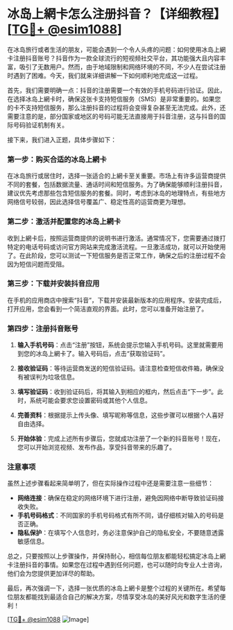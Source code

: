 # 冰岛上網卡怎么注册抖音？【详细教程】[[TG💪+ @esim1088](https://t.me/s/esim1088)]

在冰岛旅行或者生活的朋友，可能会遇到一个令人头疼的问题：如何使用冰岛上網卡注册抖音账号？抖音作为一款全球流行的短视频社交平台，其功能强大且内容丰富，吸引了无数用户。然而，由于地域限制和网络环境的不同，不少人在尝试注册时遇到了困难。今天，我们就来详细讲解一下如何顺利地完成这一过程。

首先，我们需要明确一点：抖音的注册需要一个有效的手机号码进行验证。因此，在选择冰岛上網卡时，确保这张卡支持短信服务（SMS）是非常重要的。如果您的卡不支持短信服务，那么注册抖音的过程将会变得复杂甚至无法完成。此外，还需要注意的是，部分国家或地区的号码可能无法直接用于抖音注册，这与抖音的国际号码验证机制有关。

接下来，我们进入正题，具体步骤如下：

### 第一步：购买合适的冰岛上網卡

在冰岛旅行或居住时，选择一张适合的上網卡至关重要。市场上有许多运营商提供不同的套餐，包括数据流量、通话时间和短信服务。为了确保能够顺利注册抖音，建议优先考虑那些包含短信服务的套餐。同时，考虑到冰岛的地理特点，有些地方网络信号较弱，因此选择信号覆盖广、稳定性高的运营商更为理想。

### 第二步：激活并配置您的冰岛上網卡

收到上網卡后，按照运营商提供的说明书进行激活。通常情况下，您需要通过拨打特定的电话号码或访问官方网站来完成激活流程。一旦激活成功，就可以开始使用了。在此阶段，您可以测试一下短信服务是否正常工作，确保之后的注册过程不会因为短信问题而受阻。

### 第三步：下载并安装抖音应用

在手机的应用商店中搜索“抖音”，下载并安装最新版本的应用程序。安装完成后，打开应用，您会看到一个简洁直观的界面。此时，您可以准备开始注册了。

### 第四步：注册抖音账号

1. **输入手机号码**：点击“注册”按钮，系统会提示您输入手机号码。这里就需要用到您的冰岛上網卡了。输入号码后，点击“获取验证码”。

2. **接收验证码**：等待运营商发送的短信验证码。请注意检查短信收件箱，确保没有被误判为垃圾信息。

3. **填写验证码**：收到验证码后，将其输入到相应的框内，然后点击“下一步”。此时，系统可能会要求您设置密码或其他个人信息。

4. **完善资料**：根据提示上传头像、填写昵称等信息，这些步骤可以根据个人喜好自由选择。

5. **开始体验**：完成上述所有步骤后，您就成功注册了一个新的抖音账号！现在，您可以开始浏览视频、发布作品，享受抖音带来的乐趣了。

### 注意事项

虽然上述步骤看起来简单明了，但在实际操作过程中还是需要注意一些细节：

- **网络连接**：确保在稳定的网络环境下进行注册，避免因网络中断导致验证码接收失败。
- **手机号码格式**：不同国家的手机号码格式有所不同，请仔细核对输入的号码是否正确。
- **隐私保护**：在填写个人信息时，务必注意保护自己的隐私安全，不要随意透露敏感信息。

总之，只要按照以上步骤操作，并保持耐心，相信每位朋友都能轻松搞定冰岛上網卡注册抖音的事情。如果您在过程中遇到任何问题，也可以随时向专业人士咨询，他们会为您提供更加详尽的帮助。

最后，再次强调一下，选择一张优质的冰岛上網卡是整个过程的关键所在。希望每位朋友都能找到最适合自己的解决方案，尽情享受冰岛的美好风光和数字生活的便利！

[[TG💪+ @esim1088](https://t.me/s/esim1088) ![Image](https://i.postimg.cc/4NQfJmqS/Snipaste-2025-05-13-00-14-12.png)]